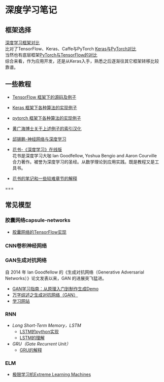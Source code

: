 # 深度学习笔记
## 框架选择
[深度学习框架对比](https://zhuanlan.zhihu.com/p/61576496)  
比对了TensorFlow、Keras、Caffe与PyTorch
[Keras与PyTorch对比](https://zhuanlan.zhihu.com/p/70768836)  
当然也有底层框架[PyTorch与TensorFlow的对比](https://zhuanlan.zhihu.com/p/46225480)  
综合来看，作为应用开发，还是从Keras入手，熟悉之后逐渐往其它框架转移比较靠谱。
## 一些教程
* [TensorFlow 框架下的源码及例子](https://github.com/aymericdamien/TensorFlow-Examples)
* [Keras 框架下各种算法的实现例子](https://github.com/erhwenkuo/deep-learning-with-keras-notebooks)
* [pytorch 框架下各种算法的实现例子](https://github.com/yunjey/pytorch-tutorial)
* [黄广海博士关于上述例子的索引汉化](https://zhuanlan.zhihu.com/p/51866340)
* [邱锡鹏-神经网络与深度学习](https://nndl.github.io/)
* [花书-《深度学习》在线版](http://www.deeplearningbook.org/)  
花书是深度学习大咖 Ian Goodfellow, Yoshua Bengio and Aaron Courville 合力著作。被誉为深度学习的圣经。从数学理论到应用实践。既是教程又是工具书。

* [花书的笔记和一些较难章节的解释](https://github.com/dalmia/Deep-Learning-Book-Chapter-Summaries)

===
## 常见模型
### 胶囊网络capsule-networks
* [胶囊网络的TensorFlow实现](https://github.com/bourdakos1/capsule-networks)

### CNN卷积神经网络

### GAN生成对抗网络
自 2014 年 Ian Goodfellow 的《生成对抗网络（Generative Adversarial Networks）》论文发表以来，GAN 的进展突飞猛进。
* [GAN学习指南：从原理入门到制作生成Demo](https://zhuanlan.zhihu.com/p/24767059)  
* [万字综述之生成对抗网络（GAN）](https://www.jiqizhixin.com/articles/2019-03-19-12)
* [学习网站](https://skymind.ai/wiki/generative-adversarial-network-gan)

### RNN
- *Long Short-Term Memory，LSTM*
  * [LSTM的python实现](https://github.com/nicodjimenez/lstm)
  * [LSTM的理解](https://www.cnblogs.com/wangduo/p/6773601.html)
- *GRU（Gate Recurrent Unit）*
  * [GRU的解释](https://zhuanlan.zhihu.com/p/32481747)
  
### ELM
* [极限学习机Extreme Learning Machines](https://www.ntu.edu.sg/home/egbhuang/index.html)
